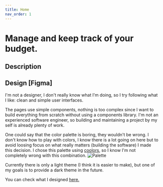 ```yaml
---
title: Home
nav_order: 1
---
```


# Manage and keep track of your budget.

## Description

## Design [Figma]

I'm not a designer, I don't really know what I'm doing, so I try following what I like: clean and simple user interfaces.

The pages use simple components, nothing is too complex since I want to build everything from scratch without using a components library. I'm not an experienced software engineer, so building and maintaining a project by my self is already plenty of work.

One could say that the color palette is boring, they wouldn't be wrong. I don't know how to play with colors, I know there is a lot going on here but to avoid loosing focus on what really matters (building the software) I made this decision. I chose this palette using [coolors](https://coolors.co/), so I know I'm not completely wrong with this combination.
![Palette](https://user-images.githubusercontent.com/29528521/147399128-ca7b43b2-c97b-4a42-8c61-9ebdd3d4befc.png)

Currently there is only a light theme (I think it is easier to make), but one of my goals is to provide a dark theme in the future.

You can check what I designed [here.](https://www.figma.com/file/MATtROumllpDhNhPBvJ7ym/?node-id=6%3A2)
